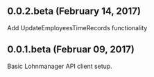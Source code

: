 ## 0.0.2.beta (February 14, 2017)

Add UpdateEmployeesTimeRecords functionality

## 0.0.1.beta (Februar 09, 2017)

Basic Lohnmanager API client setup.
